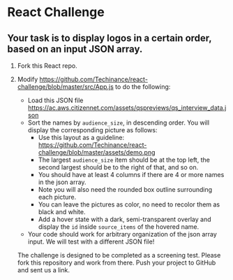 # React Challenge

## Your task is to display logos in a certain order, based on an input JSON array.

1. Fork this React repo.
2. Modify https://github.com/Techinance/react-challenge/blob/master/src/App.js to do the following:
   - Load this JSON file https://ac.aws.citizennet.com/assets/qspreviews/qs_interview_data.json
   - Sort the names by ```audience_size```, in descending order. You will display the corresponding picture as follows:
      - Use this layout as a guideline: https://github.com/Techinance/react-challenge/blob/master/assets/demo.png
      - The largest ```audience_size``` item should be at the top left, the second largest should be to the right of that, and so on.
      - You should have at least 4 columns if there are 4 or more names in the json array.
      - Note you will also need the rounded box outline surrounding each picture.
      - You can leave the pictures as color, no need to recolor them as black and white.
      - Add a hover state with a dark, semi-transparent overlay and display the ```id``` inside ```source_items``` of the hovered name.
   - Your code should work for arbitrary organization of the json array input. We will test with a different JSON file!

   The challenge is designed to be completed as a screening test. Please fork this repository and work from there. Push your project to GitHub and sent us a link.
